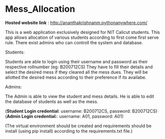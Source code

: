 # Mess_Allocation

**Hosted website link** : http://ananthakrishnanm.pythonanywhere.com/

This is a web application exclusively designed for NIT Calicut students.
This app allows allocation of various students according to first come first serve rule.
There exist admins who can controll the system and database.

Students: 

Students are able to login using their username and password as their respective rollnumber (eg: B200712CS)
They have to fill their details and select the desired mess if they cleared all the mess dues.
They will be allotted the desired mess according to their preference if its availabe.


Admins:

The Admin is able to view the student and mess details.
He is able to edit the database of students as well as the mess.


(**Student Login credential**: username: B200712CS, password: B200712CS)
(**Admin Login credential:**: username: A01, password: A01)

(The virtual environment should be created and requirements should be install (using pip install)
according to the requirements.txt file.)
